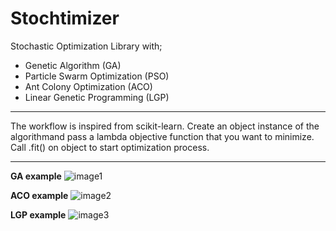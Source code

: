 # Stochtimizer
Stochastic Optimization Library with;
- Genetic Algorithm (GA)
- Particle Swarm Optimization (PSO)
- Ant Colony Optimization (ACO)
- Linear Genetic Programming (LGP)

---

The workflow is inspired from scikit-learn. Create an object instance of the algorithmand pass a lambda objective function that you want to minimize. Call .fit() on object to start optimization process. 

---

**GA example**
![image1](https://i.imgur.com/imquG0K.png)

**ACO example**
![image2](https://i.imgur.com/jidYB7d.png)

**LGP example**
![image3](https://i.imgur.com/YIr74AJ.png)
